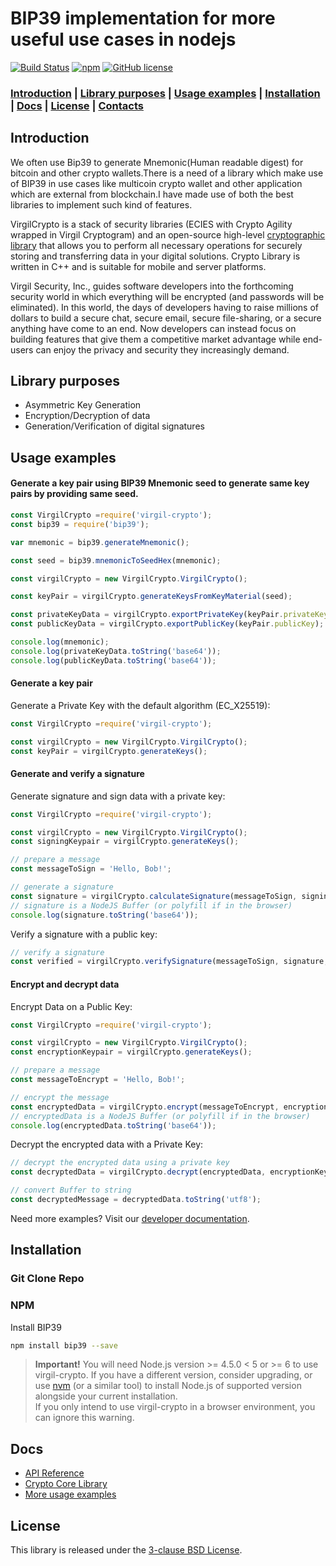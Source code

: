 # BIP39 implementation for more useful use cases in nodejs

[![Build Status](https://travis-ci.org/VirgilSecurity/virgil-crypto-javascript.svg)](https://travis-ci.org/VirgilSecurity/virgil-crypto-javascript) 
[![npm](https://img.shields.io/npm/v/virgil-crypto.svg)](https://www.npmjs.com/package/virgil-crypto)
[![GitHub license](https://img.shields.io/badge/license-BSD%203--Clause-blue.svg)](https://github.com/VirgilSecurity/virgil/blob/master/LICENSE)

### [Introduction](#introduction) | [Library purposes](#library-purposes) | [Usage examples](#usage-examples) | [Installation](#installation) | [Docs](#docs) | [License](#license) | [Contacts](#support)

## Introduction
We often use Bip39 to generate Mnemonic(Human readable digest) for bitcoin and other crypto wallets.There is a need of a library which make use of BIP39 in use cases  like multicoin crypto wallet and other application which are external from blockchain.I have made use of both the best libraries to implement such kind of features.

VirgilCrypto is a stack of security libraries (ECIES with Crypto Agility wrapped in Virgil Cryptogram) and an open-source high-level [cryptographic library](https://github.com/VirgilSecurity/virgil-crypto) that allows you to perform all necessary operations for securely storing and transferring data in your digital solutions. Crypto Library is written in C++ and is suitable for mobile and server platforms.

Virgil Security, Inc., guides software developers into the forthcoming security world in which everything will be encrypted (and passwords will be eliminated). In this world, the days of developers having to raise millions of dollars to build a secure chat, secure email, secure file-sharing, or a secure anything have come to an end. Now developers can instead focus on building features that give them a competitive market advantage while end-users can enjoy the privacy and security they increasingly demand.



## Library purposes
* Asymmetric Key Generation
* Encryption/Decryption of data
* Generation/Verification of digital signatures

## Usage examples
#### Generate a key pair using BIP39 Mnemonic seed to generate same key pairs by providing same seed.

```javascript
const VirgilCrypto =require('virgil-crypto');
const bip39 = require('bip39');

var mnemonic = bip39.generateMnemonic();

const seed = bip39.mnemonicToSeedHex(mnemonic);

const virgilCrypto = new VirgilCrypto.VirgilCrypto();

const keyPair = virgilCrypto.generateKeysFromKeyMaterial(seed);

const privateKeyData = virgilCrypto.exportPrivateKey(keyPair.privateKey);
const publicKeyData = virgilCrypto.exportPublicKey(keyPair.publicKey);

console.log(mnemonic);
console.log(privateKeyData.toString('base64'));
console.log(publicKeyData.toString('base64'));
```

#### Generate a key pair

Generate a Private Key with the default algorithm (EC_X25519):

```javascript
const VirgilCrypto =require('virgil-crypto');

const virgilCrypto = new VirgilCrypto.VirgilCrypto();
const keyPair = virgilCrypto.generateKeys();
```

#### Generate and verify a signature

Generate signature and sign data with a private key:

```javascript
const VirgilCrypto =require('virgil-crypto');

const virgilCrypto = new VirgilCrypto.VirgilCrypto();
const signingKeypair = virgilCrypto.generateKeys();

// prepare a message
const messageToSign = 'Hello, Bob!';

// generate a signature
const signature = virgilCrypto.calculateSignature(messageToSign, signingKeypair.privateKey);
// signature is a NodeJS Buffer (or polyfill if in the browser)
console.log(signature.toString('base64'));
```

Verify a signature with a public key:

```javascript
// verify a signature
const verified = virgilCrypto.verifySignature(messageToSign, signature, signingKeypair.publicKey);
```

#### Encrypt and decrypt data

Encrypt Data on a Public Key:

```javascript
const VirgilCrypto =require('virgil-crypto');

const virgilCrypto = new VirgilCrypto.VirgilCrypto();
const encryptionKeypair = virgilCrypto.generateKeys();

// prepare a message
const messageToEncrypt = 'Hello, Bob!';

// encrypt the message
const encryptedData = virgilCrypto.encrypt(messageToEncrypt, encryptionKeypair.publicKey);
// encryptedData is a NodeJS Buffer (or polyfill if in the browser)
console.log(encryptedData.toString('base64'));
```

Decrypt the encrypted data with a Private Key:

```javascript
// decrypt the encrypted data using a private key
const decryptedData = virgilCrypto.decrypt(encryptedData, encryptionKeypair.privateKey);

// convert Buffer to string
const decryptedMessage = decryptedData.toString('utf8');
```

Need more examples? Visit our [developer documentation](https://developer.virgilsecurity.com/docs/how-to#cryptography).
  
## Installation

### Git Clone Repo



### NPM

Install BIP39 
```sh
npm install bip39 --save
```

> **Important!** You will need Node.js version >= 4.5.0 < 5 or >= 6 to use virgil-crypto.
If you have a different version, consider upgrading, or use [nvm](https://github.com/creationix/nvm) 
(or a similar tool) to install Node.js of supported version alongside your current installation.  
If you only intend to use virgil-crypto in a browser environment, you can ignore this warning.



## Docs
- [API Reference](http://virgilsecurity.github.io/virgil-crypto-javascript/)
- [Crypto Core Library](https://github.com/VirgilSecurity/virgil-crypto)
- [More usage examples](https://developer.virgilsecurity.com/docs/how-to#cryptography)

## License
This library is released under the [3-clause BSD License](LICENSE).

